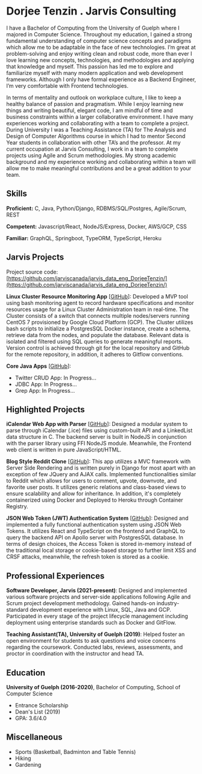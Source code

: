 # Dorjee Tenzin . Jarvis Consulting

I have a Bachelor of Computing from the University of Guelph where I majored in Computer Science. Throughout my education, I gained a strong fundamental understanding of computer science concepts and paradigms which allow me to be adaptable in the face of new technologies.  I’m great at problem-solving and enjoy writing clean and robust code, more than ever I love learning new concepts, technologies, and methodologies and applying that knowledge and myself. This passion has led me to explore and familiarize myself with many modern application and web development frameworks. Although I only have formal experience as a Backend Engineer, I’m very comfortable with Frontend technologies. 

In terms of mentality and outlook on workplace culture, I like to keep a healthy balance of passion and pragmatism. While I enjoy learning new things and writing beautiful, elegant code, I am mindful of time and business constraints within a larger collaborative environment. I have many experiences working and collaborating with a team to complete a project. During University I was a Teaching Assistance (TA) for The Analysis and Design of Computer Algorithms course in which I had to mentor Second Year students in collaboration with other TA’s and the professor. At my current occupation at Jarvis Consulting, I work in a team to complete projects using Agile and Scrum methodologies.  My strong academic background and my experience working and collaborating within a team will allow me to make meaningful contributions and be a great addition to your team.

## Skills

**Proficient:** C, Java, Python/Django, RDBMS/SQL/Postgres, Agile/Scrum, REST

**Competent:** Javascript/React, NodeJS/Express, Docker, AWS/GCP, CSS

**Familiar:** GraphQL, Springboot, TypeORM, TypeScript, Heroku

## Jarvis Projects

Project source code: [https://github.com/jarviscanada/jarvis_data_eng_DorjeeTenzin/](https://github.com/jarviscanada/jarvis_data_eng_DorjeeTenzin/)


**Linux Cluster Resource Monitoring App** [[GitHub](https://github.com/jarviscanada/jarvis_data_eng_DorjeeTenzin//tree/master/linux_sql)]: Developed a MVP tool using bash monitoring agent to record hardware specifications and monitor resources usage for a Linux Cluster Administration team in real-time. The Cluster consists of a switch that connects multiple nodes/servers running CentOS 7 provisioned by Google Cloud Platform (GCP). The Cluster utilizes bash scripts to initialize a PostgresSQL Docker instance, create a schema, retrieve data from the nodes, and populate the database. Relevant data is isolated and filtered using SQL queries to generate meaningful reports. Version control is achieved through git for the local repository and GitHub for the remote repository, in addition, it adheres to Gitflow conventions.

**Core Java Apps** [[GitHub](https://github.com/jarviscanada/jarvis_data_eng_DorjeeTenzin//tree/master/core_java)]:
      
  - Twitter CRUD App: In Progress...
  - JDBC App: In Progress...
  - Grep App: In Progress...


## Highlighted Projects
**iCalendar Web App with Parser** [[GitHub](https://github.com/chopgye/ics-calendar-parser)]: Designed a modular system to parse through iCalendar (.ice) files using custom-built API and a LinkedList data structure in C. The backend server is built in NodeJS in conjunction with the parser library using FFI NodeJS module. Meanwhile, the Frontend web client is written in pure JavaScript/HTML.

**Blog Style Reddit Clone** [[GitHub](https://github.com/chopgye/blog-django)]: This app utilizes a MVC framework with Server Side Rendering and is written purely in Django for most apart with an exception of few JQuery and AJAX calls. Implemented functionalities similar to Reddit which allows for users to comment, upvote, downvote, and favorite user posts. It utilizes generic relations and class-based views to ensure scalability and allow for inheritance. In addition, it's completely containerized using Docker and Deployed to Heroku through Container Registry.

**JSON Web Token (JWT) Authentication System** [[GitHub](https://github.com/chopgye/jwt-auth)]: Designed and implemented a fully functional authentication system using JSON Web Tokens. It utilizes React and TypeScript on the frontend and GraphQL to query the backend API on Apollo server with PostgresSQL database. In terms of design choices, the Access Token is stored in-memory instead of the traditional local storage or cookie-based storage to further limit XSS and CRSF attacks, meanwhile, the refresh token is stored as a cookie.


## Professional Experiences

**Software Developer, Jarvis (2021-present)**: Designed and implemented various software projects and server-side applications following Agile and Scrum project development methodology. Gained hands-on industry-standard development experience with Linux, SQL, Java and GCP. Participated in every stage of the project lifecycle management including deployment using enterprise standards such as Docker and GitFlow.

**Teaching Assistant(TA), University of Guelph (2019)**: Helped foster an open environment for students to ask questions and voice concerns regarding the coursework. Conducted labs, reviews, assessments, and proctor in coordination with the instructor and head TA.


## Education
**University of Guelph (2016-2020)**, Bachelor of Computing, School of Computer Science
- Entrance Scholarship
- Dean's List (2019)
- GPA: 3.6/4.0


## Miscellaneous
- Sports (Basketball, Badminton and Table Tennis)
- Hiking
- Gardening